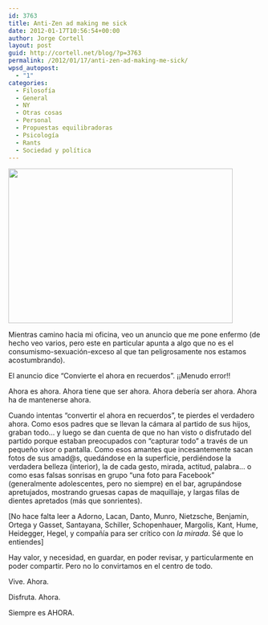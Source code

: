 ```yaml
---
id: 3763
title: Anti-Zen ad making me sick
date: 2012-01-17T10:56:54+00:00
author: Jorge Cortell
layout: post
guid: http://cortell.net/blog/?p=3763
permalink: /2012/01/17/anti-zen-ad-making-me-sick/
wpsd_autopost:
  - "1"
categories:
  - Filosofí­a
  - General
  - NY
  - Otras cosas
  - Personal
  - Propuestas equilibradoras
  - Psicología
  - Rants
  - Sociedad y polí­tica
---
```

<img class="aligncenter" title="ad" src="https://lh4.googleusercontent.com/-H2QACoWZiYQ/TxWMoOFm1tI/AAAAAAAAAKk/l1PsjdyvW8c/w447-h308-k/20120117_095507.jpg" alt="" width="447" height="308" />

Mientras camino hacia mi oficina, veo un anuncio que me pone enfermo (de hecho veo varios, pero este en particular apunta a algo que no es el consumismo-sexuación-exceso al que tan peligrosamente nos estamos acostumbrando).

El anuncio dice &#8220;Convierte el ahora en recuerdos&#8221;. ¡¡Menudo error!!

Ahora es ahora. Ahora tiene que ser ahora. Ahora debería ser ahora. Ahora ha de mantenerse ahora.

Cuando intentas &#8220;convertir el ahora en recuerdos&#8221;, te pierdes el verdadero ahora. Como esos padres que se llevan la cámara al partido de sus hijos, graban todo&#8230; y luego se dan cuenta de que no han visto o disfrutado del partido porque estaban preocupados con &#8220;capturar todo&#8221; a través de un pequeño visor o pantalla. Como esos amantes que incesantemente sacan fotos de sus amad@s, quedándose en la superficie, perdiéndose la verdadera belleza (interior), la de cada gesto, mirada, actitud, palabra&#8230; o como esas falsas sonrisas en grupo &#8220;una foto para Facebook&#8221; (generalmente adolescentes, pero no siempre) en el bar, agrupándose apretujados, mostrando gruesas capas de maquillaje, y largas filas de dientes apretados (más que sonrientes).

[No hace falta leer a Adorno, Lacan, Danto, Munro, Nietzsche, Benjamin, Ortega y Gasset, Santayana, Schiller, Schopenhauer, Margolis, Kant, Hume, Heidegger, Hegel, y compañía para ser crítico con _la mirada_. Sé que lo entiendes]

Hay valor, y necesidad, en guardar, en poder revisar, y particularmente en poder compartir. Pero no lo convirtamos en el centro de todo.

Vive. Ahora.

Disfruta. Ahora.

Siempre es AHORA.